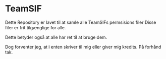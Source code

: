TeamSIF
=======

Dette Repository er lavet til at samle alle TeamSIFs permsisions filer
Disse filer er frit tilgænglige for alle.

Dette betyder også at alle har ret til at bruge dem.

Dog forventer jeg, at i enten skriver til mig eller giver mig kredits.
På forhånd tak.
